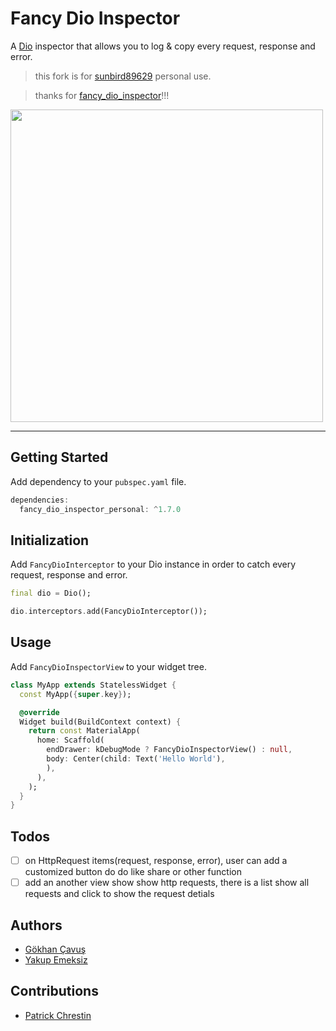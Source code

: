 # Fancy Dio Inspector

A [Dio](https://pub.dev/packages/dio) inspector that allows you to log & copy every request, response and error.

> this fork is for [sunbird89629](https://github.com/sunbird89629) personal use.

> thanks for [fancy_dio_inspector](https://github.com/gokhancvs/fancy_dio_inspector)!!!

<img src="https://raw.githubusercontent.com/gokhancvs/fancy_dio_inspector/main/assets/screenshots/screenshot_1.png" height="500px">

---

## Getting Started

Add dependency to your `pubspec.yaml` file.

```dart
dependencies:
  fancy_dio_inspector_personal: ^1.7.0
```

## Initialization

Add `FancyDioInterceptor` to your Dio instance in order to catch every request, response and error.

```dart
final dio = Dio();

dio.interceptors.add(FancyDioInterceptor());
```

## Usage

Add `FancyDioInspectorView` to your widget tree.

```dart
class MyApp extends StatelessWidget {
  const MyApp({super.key});

  @override
  Widget build(BuildContext context) {
    return const MaterialApp(
      home: Scaffold(
        endDrawer: kDebugMode ? FancyDioInspectorView() : null,
        body: Center(child: Text('Hello World'),
        ),
      ),
    );
  }
}
```

## Todos

- [ ] on HttpRequest items(request, response, error), user can add a customized button do do like share or other function
- [ ] add an another view show show http requests, there is a list show all requests and click to show the request detials

## Authors

- [Gökhan Çavuş](https://github.com/gokhancvs)
- [Yakup Emeksiz](https://github.com/yakupemeksiz)

## Contributions

- [Patrick Chrestin](https://github.com/PatrickChrestin)
